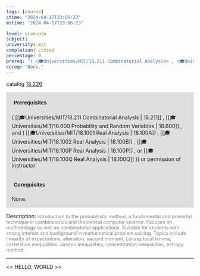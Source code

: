 ```yaml
---
tags: [course]
ctime: "2024-04-17T23:06:23"
mstime: "2024-04-17T23:06:23"

level: graduate
subject: 
university: mit
completion: closed
percentage: 0
prereq: "( <🎓Universities/MIT/18.211 Combinatorial Analysis> , <🎓Universities/MIT/18.600 Probability and Random Variables> , and ( <🎓Universities/MIT/18.1001 Real Analysis> , <🎓Universities/MIT/18.1002 Real Analysis> , <🎓Universities/MIT/18.100P Real Analysis> , or <🎓Universities/MIT/18.100Q Real Analysis> )) or permission of instructor"
coreq: "None."
---
```


catalog [18.226](http://student.mit.edu/catalog/m18a.html#18.226)

<span style="display: block; padding: 15px; background-color: rgb(100, 100, 100, 0.2);"><font id="m_prereq1721_0" style="display: block; font-family: Arial, sans-serif; font-weight: bold; padding: 5px">Prerequisites</font><br><span id="prereq1721_0">( [[🎓Universities/MIT/18.211 Combinatorial Analysis | 18.211]] , [[🎓Universities/MIT/18.600 Probability and Random Variables | 18.600]] , and ( [[🎓Universities/MIT/18.1001 Real Analysis | 18.100A]] , [[🎓Universities/MIT/18.1002 Real Analysis | 18.100B]] , [[🎓Universities/MIT/18.100P Real Analysis | 18.100P]] , or [[🎓Universities/MIT/18.100Q Real Analysis | 18.100Q]] )) or permission of instructor</span></span>
<span style="display: block; padding: 15px; background-color: rgb(100, 100, 100, 0.2);"><font id="m_coreq1721_0" style="display: block; font-family: Arial, sans-serif; font-weight: bold; padding: 5px">Corequisites</font><br><span id="coreq1721_0">None.</span></span>

<font style="">Description:</font>
<font style="color: grey; font-size: 0.8rem;">Introduction to the probabilistic method, a fundamental and powerful technique in combinatorics and theoretical computer science. Focuses on methodology as well as combinatorial applications. Suitable for students with strong interest and background in mathematical problem solving. Topics include linearity of expectations, alteration, second moment, Lovasz local lemma, correlation inequalities, Janson inequalities, concentration inequalities, entropy method.</font>



---

<< HELLO, WORLD >>
